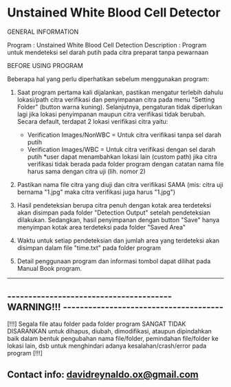# Unstained White Blood Cell Detector

GENERAL INFORMATION

Program 	  : Unstained White Blood Cell Detection 
Description : Program untuk mendeteksi sel darah putih pada citra preparat tanpa pewarnaan


BEFORE USING PROGRAM

Beberapa hal yang perlu diperhatikan sebelum menggunakan program:

1. Saat program pertama kali dijalankan, pastikan mengatur terlebih dahulu lokasi/path citra verifikasi dan penyimpanan citra pada menu "Setting Folder" (button warna kuning). Selanjutnya, pengaturan tidak diperlukan lagi jika lokasi penyimpanan maupun citra verifikasi tidak berubah. Secara default, terdapat 2 lokasi verifikasi citra yaitu:
	- Verification Images/NonWBC = Untuk citra verifikasi tanpa sel darah putih
	- Verification Images/WBC    = Untuk citra verifikasi dengan sel darah putih
*user dapat menambahkan lokasi lain (custom path) jika citra verifikasi tidak berada pada folder program dengan catatan nama file harus sama dengan citra uji (lih. nomor 2)

2. Pastikan nama file citra yang diuji dan citra verifikasi SAMA (mis: citra uji bernama "1.jpg" maka citra verifikasi juga harus "1.jpg")

3. Hasil pendeteksian berupa citra penuh dengan kotak area terdeteksi akan disimpan pada folder "Detection Output" setelah pendeteksian dilakukan. Sedangkan, hasil penyimpanan dengan button "Save" hanya menyimpan kotak area terdeteksi pada folder "Saved Area"

4. Waktu untuk setiap pendeteksian dan jumlah area yang terdeteksi akan disimpan dalam file "time.txt" pada folder program

5. Detail penggunaan program dan informasi tombol dapat dilihat pada Manual Book program.

-----------------------------------------------------------------------------------------
--------------------------------------- WARNING!!! --------------------------------------
-----------------------------------------------------------------------------------------
[!!!] Segala file atau folder pada folder program SANGAT TIDAK DISARANKAN untuk dihapus, diubah, dimodifikasi, ataupun dipindahkan baik dalam bentuk pengubahan nama file/folder, pemindahan file/folder ke lokasi lain, dsb untuk menghindari adanya kesalahan/crash/error pada program [!!!]


## Contact info: davidreynaldo.ox@gmail.com
